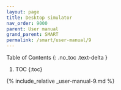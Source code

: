 ```yaml
---
layout: page
title: Desktop simulator
nav_order: 9000
parent: User manual
grand_parent: SMART
permalink: /smart/user-manual/9
---
```

Table of Contents
{: .no_toc .text-delta }

1. TOC
{:toc}

{% include_relative _user-manual-9.md %}
